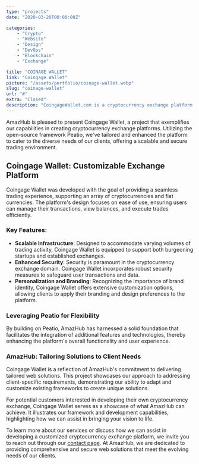 ```yaml
---
type: "projects"
date: "2020-03-20T00:00:00Z"

categories: 
    - "Crypto"
    - "Website"
    - "Design"
    - "DevOps"
    - "Blockchain"
    - "Exchange"

title: "COINAGE WALLET"
link: "Coingage Wallet"
picture: "/assets/portfolio/coinage-wallet.webp"
slug: "coinage-wallet"
url: "#"
extra: "Closed"
description: "CoingageWallet.com is a cryptocurrency exchange platform created by AmazHub to showcase their framework and capabilities. The platform can be customized and branded for potential customers who are interested in launching their own cryptocurrency exchange."
---
```

AmazHub is pleased to present Coingage Wallet, a project that exemplifies our capabilities in creating cryptocurrency exchange platforms. Utilizing the open-source framework Peatio, we've tailored and enhanced the platform to cater to the diverse needs of our clients, offering a scalable and secure trading environment.

## Coingage Wallet: Customizable Exchange Platform
Coingage Wallet was developed with the goal of providing a seamless trading experience, supporting an array of cryptocurrencies and fiat currencies. The platform's design focuses on ease of use, ensuring users can manage their transactions, view balances, and execute trades efficiently.

### Key Features:
- **Scalable Infrastructure**: Designed to accommodate varying volumes of trading activity, Coingage Wallet is equipped to support both burgeoning startups and established exchanges.
- **Enhanced Security**: Security is paramount in the cryptocurrency exchange domain. Coingage Wallet incorporates robust security measures to safeguard user transactions and data.
- **Personalization and Branding**: Recognizing the importance of brand identity, Coingage Wallet offers extensive customization options, allowing clients to apply their branding and design preferences to the platform.

### Leveraging Peatio for Flexibility
By building on Peatio, AmazHub has harnessed a solid foundation that facilitates the integration of additional features and technologies, thereby enhancing the platform's overall functionality and user experience.

### AmazHub: Tailoring Solutions to Client Needs
Coingage Wallet is a reflection of AmazHub's commitment to delivering tailored web solutions. This project showcases our approach to addressing client-specific requirements, demonstrating our ability to adapt and customize existing frameworks to create unique solutions.

For potential customers interested in developing their own cryptocurrency exchange, Coingage Wallet serves as a showcase of what AmazHub can achieve. It illustrates our framework and development capabilities, highlighting how we can assist in bringing your vision to life.

To learn more about our services or discuss how we can assist in developing a customized cryptocurrency exchange platform, we invite you to reach out through our [contact page](https://vasilkoff.com/contact-us). At AmazHub, we are dedicated to providing comprehensive and secure web solutions that meet the evolving needs of our clients.